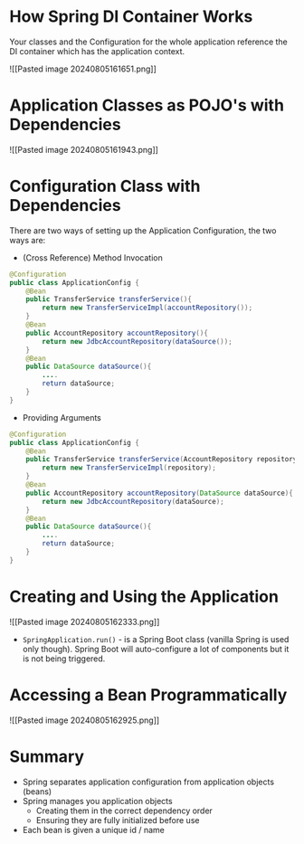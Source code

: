 # How Spring DI Container Works

Your classes and the Configuration for the whole application reference the DI container which has the application context.

![[Pasted image 20240805161651.png]]

# Application Classes as POJO's with Dependencies

![[Pasted image 20240805161943.png]]

# Configuration Class with Dependencies

There are two ways of setting up the Application Configuration, the two ways are:

- (Cross Reference) Method Invocation
```java
@Configuration
public class ApplicationConfig {
	@Bean
	public TransferService transferService(){
		return new TransferServiceImpl(accountRepository());
	}
	@Bean
	public AccountRepository accountRepository(){
		return new JdbcAccountRepository(dataSource());
	}
	@Bean
	public DataSource dataSource(){
		....
		return dataSource;
	}
}
```

- Providing Arguments
```java
@Configuration
public class ApplicationConfig {
	@Bean
	public TransferService transferService(AccountRepository repository){
		return new TransferServiceImpl(repository);
	}
	@Bean
	public AccountRepository accountRepository(DataSource dataSource){
		return new JdbcAccountRepository(dataSource);
	}
	@Bean
	public DataSource dataSource(){
		....
		return dataSource;
	}
}
```

# Creating and Using the Application


![[Pasted image 20240805162333.png]]

- `SpringApplication.run()` - is a Spring Boot class (vanilla Spring is used only though). Spring Boot will auto-configure a lot of components but it is not being triggered.

# Accessing a Bean Programmatically

![[Pasted image 20240805162925.png]]


# Summary

- Spring separates application configuration from application objects (beans)
- Spring manages you application objects
	- Creating them in the correct dependency order
	- Ensuring they are fully initialized before use
- Each bean is given a unique id / name
